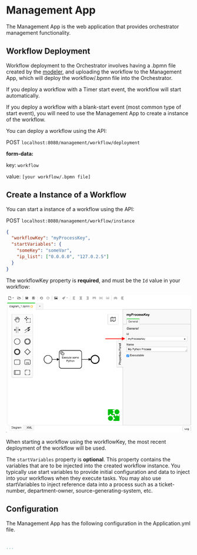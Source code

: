 # Management App

The Management App is the web application that provides orchestrator management functionality.

## Workflow Deployment

Workflow deployment to the Orchestrator involves having a .bpmn file created by the [modeler](../Modeler/BPMN-Modeler.md), and uploading the workflow to the Management App, which will deploy the workflow/.bpmn file into the Orchestrator.

If you deploy a workflow with a Timer start event, the workflow will start automatically.

If you deploy a workflow with a blank-start event (most common type of start event), you will need to use the Management App to create a instance of the workflow.

You can deploy a workflow using the API:

POST `localhost:8080/management/workflow/deployment`

**form-data:**

key: `workflow`

value: `[your workflow/.bpmn file]`


## Create a Instance of a Workflow

You can start a instance of a workflow using the API:

POST `localhost:8080/management/workflow/instance`

```json
{
  "workflowKey": "myProcessKey",
  "startVariables": {
    "someKey": "someVar",
    "ip_list": ["0.0.0.0", "127.0.2.5"]
  }
}
```

The workflowKey property is **required**, and must be the `Id` value in your workflow:

![workflow id/key](./images/processKey.png)

When starting a workflow using the workflowKey, the most recent deployment of the workflow will be used.


The `startVariables` property is **optional**.  This property contains the variables that are to be injected into the created workflow instance.  You typically use start variables to provide initial configuration and data to inject into your workflows when they execute tasks.  You may also use startVariables to inject reference data into a process such as a ticket-number, department-owner, source-generating-system, etc.




## Configuration

The Management App has the following configuration in the Application.yml file.

```yml

...

```